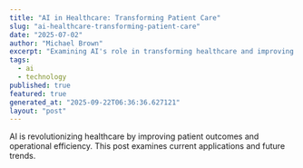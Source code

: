 ```yaml
---
title: "AI in Healthcare: Transforming Patient Care"
slug: "ai-healthcare-transforming-patient-care"
date: "2025-07-02"
author: "Michael Brown"
excerpt: "Examining AI's role in transforming healthcare and improving patient outcomes."
tags:
  - ai
  - technology
published: true
featured: true
generated_at: "2025-09-22T06:36:36.627121"
layout: "post"
---
```


AI is revolutionizing healthcare by improving patient outcomes and operational efficiency. This post examines current applications and future trends.